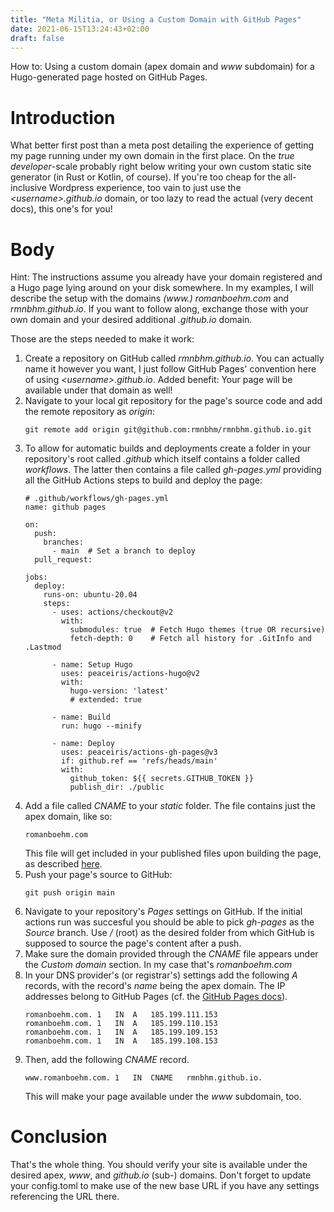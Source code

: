 ```yaml
---
title: "Meta Militia, or Using a Custom Domain with GitHub Pages"
date: 2021-06-15T13:24:43+02:00
draft: false
---
```

How to: Using a custom domain (apex domain and _www_ subdomain) for a Hugo-generated page hosted on GitHub Pages.

# Introduction
What better first post than a meta post detailing the experience of getting my page running under my own domain in the first place. On the _true developer_-scale probably right below writing your own custom static site generator (in Rust or Kotlin, of course). If you're too cheap for the all-inclusive Wordpress experience, too vain to just use the _\<username\>.github.io_ domain, or too lazy to read the actual (very decent docs), this one's for you!

# Body
Hint: The instructions assume you already have your domain registered and a Hugo page lying around on your disk somewhere. In my examples, I will describe the setup with the domains _(www.) romanboehm.com_ and _rmnbhm.github.io_. If you want to follow along, exchange those with your own domain and your desired additional _.github.io_ domain.

Those are the steps needed to make it work:

1. Create a repository on GitHub called _rmnbhm.github.io_. You can actually name it however you want, I just follow GitHub Pages' convention here of using _\<username\>.github.io_. Added benefit: Your page will be available under that domain as well!
2. Navigate to your local git repository for the page's source code and add the remote repository as _origin_: 
    ```
    git remote add origin git@github.com:rmnbhm/rmnbhm.github.io.git
    ```
3. To allow for automatic builds and deployments create a folder in your repository's root called _.github_ which itself contains a folder called _workflows_. The latter then contains a file called _gh-pages.yml_ providing all the GitHub Actions steps to build and deploy the page:
    ```
    # .github/workflows/gh-pages.yml
    name: github pages

    on:
      push:
        branches:
          - main  # Set a branch to deploy
      pull_request:

    jobs:
      deploy:
        runs-on: ubuntu-20.04
        steps:
          - uses: actions/checkout@v2
            with:
              submodules: true  # Fetch Hugo themes (true OR recursive)
              fetch-depth: 0    # Fetch all history for .GitInfo and .Lastmod

          - name: Setup Hugo
            uses: peaceiris/actions-hugo@v2
            with:
              hugo-version: 'latest'
              # extended: true

          - name: Build
            run: hugo --minify

          - name: Deploy
            uses: peaceiris/actions-gh-pages@v3
            if: github.ref == 'refs/heads/main'
            with:
              github_token: ${{ secrets.GITHUB_TOKEN }}
              publish_dir: ./public
    ``` 
4. Add a file called _CNAME_ to your _static_ folder. The file contains just the apex domain, like so:
    ```
    romanboehm.com
    ```
    This file will get included in your published files upon building the page, as described [here](https://gohugo.io/hosting-and-deployment/hosting-on-github/#use-a-custom-domain).
5. Push your page's source to GitHub:
    ```
    git push origin main
    ```
6. Navigate to your repository's _Pages_ settings on GitHub. If the initial actions run was succesful you should be able to pick _gh-pages_ as the _Source_ branch. Use _/_ (root) as the desired folder from which GitHub is supposed to source the page's content after a push.
7. Make sure the domain provided through the _CNAME_ file appears under the _Custom domain_ section. In my case that's _romanboehm.com_
8. In your DNS provider's (or registrar's) settings add the following *A* records, with the record's _name_ being the apex domain. The IP addresses belong to GitHub Pages (cf. the [GitHub Pages docs](https://docs.github.com/en/pages/configuring-a-custom-domain-for-your-github-pages-site/managing-a-custom-domain-for-your-github-pages-site#configuring-an-apex-domain)).
    ```
    romanboehm.com.	1	IN	A	185.199.111.153
    romanboehm.com.	1	IN	A	185.199.110.153
    romanboehm.com.	1	IN	A	185.199.109.153
    romanboehm.com.	1	IN	A	185.199.108.153
    ```
9. Then, add the following *CNAME* record.
    ```
    www.romanboehm.com.	1	IN	CNAME	rmnbhm.github.io.
    ```
    This will make your page available under the _www_ subdomain, too.

# Conclusion
That's the whole thing. You should verify your site is available under the desired apex, _www_, and _github.io_ (sub-) domains. Don't forget to update your config.toml to make use of the new base URL if you have any settings referencing the URL there.

